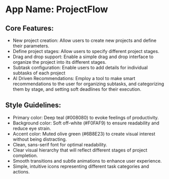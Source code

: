# **App Name**: ProjectFlow

## Core Features:

- New project creation: Allow users to create new projects and define their parameters.
- Define project stages: Allow users to specify different project stages.
- Drag and drop support: Enable a simple drag and drop interface to organize the project into its different stages.
- Subtask configuration: Enable users to add details for individual subtasks of each project
- AI Driven Recommendations: Employ a tool to make smart recommendations to the user for organizing subtasks, and categorizing them by stage, and setting soft deadlines for their execution.

## Style Guidelines:

- Primary color: Deep teal (#008080) to evoke feelings of productivity.
- Background color: Soft off-white (#F0FAF9) to ensure readability and reduce eye strain.
- Accent color: Muted olive green (#6B8E23) to create visual interest without being distracting.
- Clean, sans-serif font for optimal readability.
- Clear visual hierarchy that will reflect different stages of project completion.
- Smooth transitions and subtle animations to enhance user experience.
- Simple, intuitive icons representing different task categories and actions.